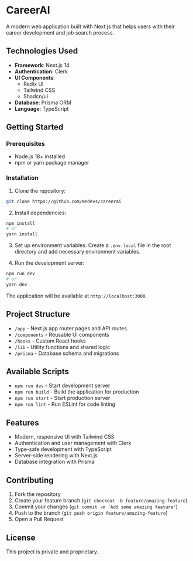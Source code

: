 # CareerAI

A modern web application built with Next.js that helps users with their career development and job search process.

## Technologies Used

- **Framework**: Next.js 14
- **Authentication**: Clerk
- **UI Components**: 
  - Radix UI
  - Tailwind CSS
  - Shadcn/ui
- **Database**: Prisma ORM
- **Language**: TypeScript

## Getting Started

### Prerequisites

- Node.js 18+ installed
- npm or yarn package manager

### Installation

1. Clone the repository:
```bash
git clone https://github.com/medevs/careerai
```

2. Install dependencies:
```bash
npm install
# or
yarn install
```

3. Set up environment variables:
Create a `.env.local` file in the root directory and add necessary environment variables.

4. Run the development server:
```bash
npm run dev
# or
yarn dev
```

The application will be available at `http://localhost:3000`.

## Project Structure

- `/app` - Next.js app router pages and API routes
- `/components` - Reusable UI components
- `/hooks` - Custom React hooks
- `/lib` - Utility functions and shared logic
- `/prisma` - Database schema and migrations

## Available Scripts

- `npm run dev` - Start development server
- `npm run build` - Build the application for production
- `npm run start` - Start production server
- `npm run lint` - Run ESLint for code linting

## Features

- Modern, responsive UI with Tailwind CSS
- Authentication and user management with Clerk
- Type-safe development with TypeScript
- Server-side rendering with Next.js
- Database integration with Prisma

## Contributing

1. Fork the repository
2. Create your feature branch (`git checkout -b feature/amazing-feature`)
3. Commit your changes (`git commit -m 'Add some amazing feature'`)
4. Push to the branch (`git push origin feature/amazing-feature`)
5. Open a Pull Request

## License

This project is private and proprietary.
